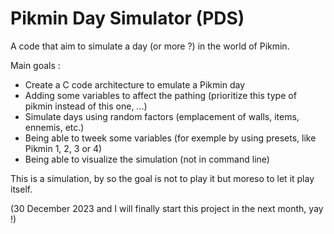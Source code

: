# Pikmin Day Simulator (PDS)

A code that aim to simulate a day (or more ?) in the world of Pikmin.

Main goals :
- Create a C code architecture to emulate a Pikmin day
- Adding some variables to affect the pathing (prioritize this type of pikmin instead of this one, ...)
- Simulate days using random factors (emplacement of walls, items, ennemis, etc.)
- Being able to tweek some variables (for exemple by using presets, like Pikmin 1, 2, 3 or 4)
- Being able to visualize the simulation (not in command line)

This is a simulation, by so the goal is not to play it but moreso to let it play itself.

(30 December 2023 and I will finally start this project in the next month, yay !)
